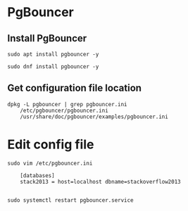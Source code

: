 # PgBouncer

## Install PgBouncer
```
sudo apt install pgbouncer -y

sudo dnf install pgbouncer -y
```

## Get configuration file location

```
dpkg -L pgbouncer | grep pgbouncer.ini
    /etc/pgbouncer/pgbouncer.ini
    /usr/share/doc/pgbouncer/examples/pgbouncer.ini

```

# Edit config file
```
sudo vim /etc/pgbouncer.ini

    [databases]
    stack2013 = host=localhost dbname=stackoverflow2013


sudo systemctl restart pgbouncer.service
```



